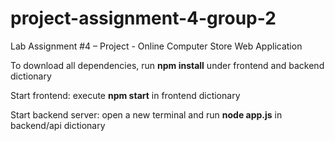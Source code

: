 # project-assignment-4-group-2
Lab Assignment #4 – Project - Online Computer Store Web Application 


To download all dependencies, run **npm install** under frontend and backend dictionary

Start frontend: execute **npm start** in frontend dictionary

Start backend server: open a new terminal and run **node app.js** in backend/api dictionary
